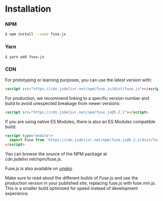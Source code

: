 # Installation

### NPM

```sh
$ npm install --save fuse.js
```

### Yarn

```sh
$ yarn add fuse.js
```

### CDN

For prototyping or learning purposes, you can use the latest version with:

```html
<script src="https://cdn.jsdelivr.net/npm/fuse.js/dist/fuse.js"></script>
```

For production, we recommend linking to a specific version number and build to avoid unexpected breakage from newer versions:

```html
<script src="https://cdn.jsdelivr.net/npm/fuse.js@5.2.1"></script>
```

If you are using native ES Modules, there is also an ES Modules compatible build:

```html
<script type="module">
  import Fuse from 'https://cdn.jsdelivr.net/npm/fuse.js@5.2.1/dist/fuse.esm.js'
</script>
```

You can browse the source of the NPM package at cdn.jsdelivr.net/npm/fuse.js.

Fuse.js is also available on [unpkg](https://unpkg.com/fuse.js).

Make sure to read about the different builds of Fuse.js and use the production
version in your published site, replacing fuse.js with fuse.min.js. This is a smaller build optimized for speed instead of development experience.
